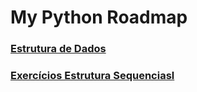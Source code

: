 # My Python Roadmap

### [Estrutura de Dados](https://www.youtube.com/playlist?list=PL5TJqBvpXQv5Bb71AE5Cd_kB5rNsfU4Cp)
### [Exercícios Estrutura Sequenciasl](https://wiki.python.org.br/EstruturaSequencial)
